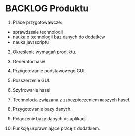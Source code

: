 # BACKLOG Produktu

1. Prace przygotowawcze:
  - sprawdzenie technologii
  - nauka o technologii baz danych do dodatków
  - nauka javascriptu
  
2. Określenie wymagań produktu.

3. Generator haseł.

4. Przygotowanie podstawowego GUI.

5. Rozszerzenie GUI.

5. Szyfrowanie haseł.

6. Technologia związana z zabezpieczeniem naszych haseł.

7. Przygotowanie bazy danych.

8. Połączenie bazy danych do aplikacji.

9. Funkcję usprawniające pracę z dodatkiem.






